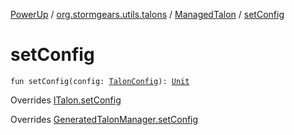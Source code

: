[PowerUp](../../index.md) / [org.stormgears.utils.talons](../index.md) / [ManagedTalon](index.md) / [setConfig](./set-config.md)

# setConfig

`fun setConfig(config: `[`TalonConfig`](../-talon-config/index.md)`): `[`Unit`](https://kotlinlang.org/api/latest/jvm/stdlib/kotlin/-unit/index.html)

Overrides [ITalon.setConfig](../-i-talon/set-config.md)

Overrides [GeneratedTalonManager.setConfig](../-generated-talon-manager/set-config.md)

